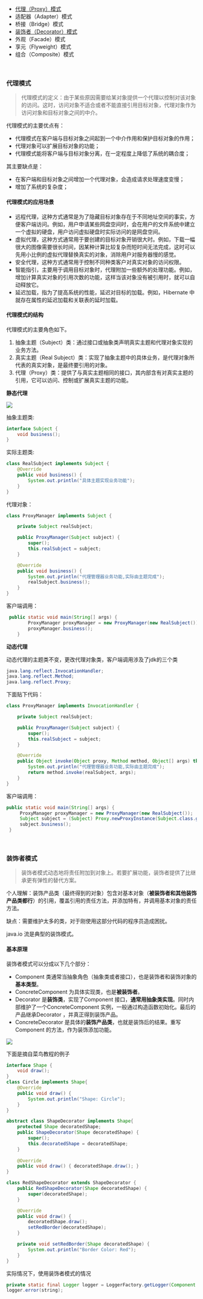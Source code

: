 
- [代理（Proxy）模式](#t1)
- 适配器（Adapter）模式
- 桥接（Bridge）模式
- [装饰者（Decorator）模式](#t4)
- 外观（Facade）模式
- 享元（Flyweight）模式
- 组合（Composite）模式

<br>

### <span id="t1">代理模式</span>

> 代理模式的定义：由于某些原因需要给某对象提供一个代理以控制对该对象的访问。这时，访问对象不适合或者不能直接引用目标对象，代理对象作为访问对象和目标对象之间的中介。

代理模式的主要优点有：
- 代理模式在客户端与目标对象之间起到一个中介作用和保护目标对象的作用；
- 代理对象可以扩展目标对象的功能；
- 代理模式能将客户端与目标对象分离，在一定程度上降低了系统的耦合度；

其主要缺点是：
- 在客户端和目标对象之间增加一个代理对象，会造成请求处理速度变慢；
- 增加了系统的复杂度；


#### 代理模式的应用场景

- 远程代理，这种方式通常是为了隐藏目标对象存在于不同地址空间的事实，方便客户端访问。例如，用户申请某些网盘空间时，会在用户的文件系统中建立一个虚拟的硬盘，用户访问虚拟硬盘时实际访问的是网盘空间。
- 虚拟代理，这种方式通常用于要创建的目标对象开销很大时。例如，下载一幅很大的图像需要很长时间，因某种计算比较复杂而短时间无法完成，这时可以先用小比例的虚拟代理替换真实的对象，消除用户对服务器慢的感觉。
- 安全代理，这种方式通常用于控制不同种类客户对真实对象的访问权限。
- 智能指引，主要用于调用目标对象时，代理附加一些额外的处理功能。例如，增加计算真实对象的引用次数的功能，这样当该对象没有被引用时，就可以自动释放它。
- 延迟加载，指为了提高系统的性能，延迟对目标的加载。例如，Hibernate 中就存在属性的延迟加载和关联表的延时加载。


#### 代理模式的结构

代理模式的主要角色如下。
1. 抽象主题（Subject）类：通过接口或抽象类声明真实主题和代理对象实现的业务方法。
2. 真实主题（Real Subject）类：实现了抽象主题中的具体业务，是代理对象所代表的真实对象，是最终要引用的对象。
3. 代理（Proxy）类：提供了与真实主题相同的接口，其内部含有对真实主题的引用，它可以访问、控制或扩展真实主题的功能。



**静态代理**

<img src="@/assets/blog/img/designpattern/StrategyMode2.jpg"/>

抽象主题类:
```java
interface Subject {
    void business();
}
```

实际主题类:
```java
class RealSubject implements Subject {
    @Override
    public void business() {
        System.out.println("具体主题实现业务功能");
    }
}
```

代理对象：
```java
class ProxyManager implements Subject {

    private Subject realSubject;

    public ProxyManager(Subject subject) {
        super();
        this.realSubject = subject;
    }

    @Override
    public void business() {
        System.out.println("代理管理器业务功能,实际由主题完成");
        realSubject.business();
    }
}
```

客户端调用：
```java
 public static void main(String[] args) {
        ProxyManager proxyManager = new ProxyManager(new RealSubject());
        proxyManager.business();
    }
```



**动态代理**

动态代理的主题类不变，更改代理对象类，客户端调用涉及了jdk的三个类
```java
java.lang.reflect.InvocationHandler;
java.lang.reflect.Method;
java.lang.reflect.Proxy;
```

下面贴下代码：
```java
class ProxyManager implements InvocationHandler {

    private Subject realSubject;

    public ProxyManager(Subject subject) {
        super();
        this.realSubject = subject;
    }

    @Override
    public Object invoke(Object proxy, Method method, Object[] args) throws Throwable {
        System.out.println("代理管理器业务功能,实际由主题完成");
        return method.invoke(realSubject, args);
    }
}
```

客户端调用：
```java
public static void main(String[] args) {
     ProxyManager proxyManager = new ProxyManager(new RealSubject());
     Subject subject = (Subject) Proxy.newProxyInstance(Subject.class.getClassLoader(), new Class[]{Subject.class}, proxyManager);
     subject.business();
 }
```


<br>

### <span id="t4">装饰者模式</span>

> 装饰者模式动态地将责任附加到对象上。若要扩展功能，装饰者提供了比继承更有弹性的替代方案。

个人理解：装饰产品类（最终得到的对象）包含对基本对象（**被装饰者和其他装饰产品类都行**）的引用，覆盖引用的责任方法，并添加特有，并调用基本对象的责任方法。


缺点：需要维护太多的类，对于刚使用这部分代码的程序员造成困扰。

java.io 流是典型的装饰模式。

#### 基本原理

装饰者模式可以分成以下几个部分：

- Component 类通常当抽象角色（抽象类或者接口），也是装饰者和装饰对象的**基本类型**。
- ConcreteComponent  为具体实现类，也是**被装饰者**。
- Decorator  是**装饰类**，实现了Component 接口，**通常用抽象类实现**。同时内部维护了一个ConcreteComponent 实例，一般通过构造函数初始化。最后的产品继承Decorator  ，并真正得到装饰产品。
- ConcreteDecorator 是具体的**装饰产品类**，也就是装饰后的结果。重写Component 的方法，作为装饰添加功能。

<img src="@/assets/blog/img/designpattern/DecoratorMode.png"/>

下面是摘自菜鸟教程的例子

```java
interface Shape {
	void draw();
}
class Circle implements Shape{
	@Override
	public void draw() {
		System.out.println("Shape: Circle");		
	}
}

```

```java
abstract class ShapeDecorator implements Shape{
	protected Shape decoratedShape;
	public ShapeDecorator(Shape decoratedShape) {
		super();
		this.decoratedShape = decoratedShape;
	}
	
	@Override
	public void draw() { decoratedShape.draw(); }
}
```

```java
class RedShapeDecorator extends ShapeDecorator {
	public RedShapeDecorator(Shape decoratedShape) {
		super(decoratedShape);
	}

	@Override
	public void draw() {
		decoratedShape.draw();
		setRedBorder(decoratedShape);
	}

	private void setRedBorder(Shape decoratedShape) {
		System.out.println("Border Color: Red");
	}
}
```

实际情况下，使用装饰者模式的情况

```java
private static final Logger logger = LoggerFactory.getLogger(Component.class);
logger.error(string);
```







